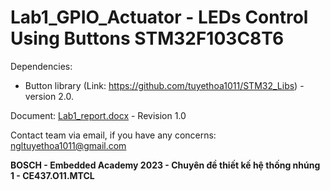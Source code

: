 # Lab1_GPIO_Actuator - LEDs Control Using Buttons STM32F103C8T6

Dependencies:
- Button library (Link: https://github.com/tuyethoa1011/STM32_Libs) - version 2.0.

Document:
[Lab1_report.docx](https://github.com/KhanhEK2846/Led_Effect_STM32/files/12917924/Lab1_report.docx) - Revision 1.0

Contact team via email, if you have any concerns: ngltuyethoa1011@gmail.com

<b>BOSCH - Embedded Academy 2023 - Chuyên đề thiết kế hệ thống nhúng 1 - CE437.O11.MTCL</b>

